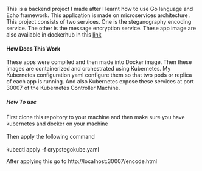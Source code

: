 <p>This is a backend project I made after I learnt how to use Go language and Echo framework. This application is made on microservices architecture
. This project consists of two services. One is the steganography encoding service. The other is the message encryption service. These app image are also available in dockerhub in this <a href="https://hub.docker.com/r/rixelanya/crypstego">link</a></p>

<h4>How Does This Work</h4>
These apps were compiled and then made into Docker image. Then these images are containerized and orchestrated using Kubernetes. My Kubernetes configuration yaml configure them so that two pods or replica of each app is running. And also Kubernetes expose these services at port 30007 of the Kubernetes Controller Machine.

<h5>How To use </h5>


First clone this repoitory to your machine and then make sure you have kubernetes and docker on your machine <br></br>
Then apply the following command <br></br>
kubectl apply -f crypstegokube.yaml


After applying this go to http://localhost:30007/encode.html
